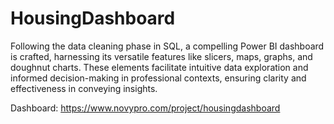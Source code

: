 # HousingDashboard

Following the data cleaning phase in SQL, a compelling Power BI dashboard is crafted, harnessing its versatile features like slicers, maps, graphs, and doughnut charts. These elements facilitate intuitive data exploration and informed decision-making in professional contexts, ensuring clarity and effectiveness in conveying insights.

Dashboard: https://www.novypro.com/project/housingdashboard

